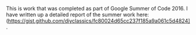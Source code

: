 This is work that was completed as part of Google Summer of Code 2016. I have written up a detailed report of the summer work here: (https://gist.github.com/diyclassics/fc80024d65cc237f185a9a061c5d4824].
